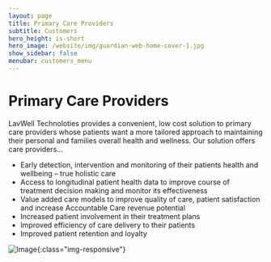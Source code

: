 ```yaml
---
layout: page
title: Primary Care Providers
subtitle: Customers
hero_height: is-short
hero_image: /website/img/guardian-web-home-cover-1.jpg
show_sidebar: false
menubar: customers_menu
---
```


# Primary Care Providers
LavWell Technoloties provides a convenient, low cost solution to primary care providers whose patients want a more tailored approach to maintaining their personal and families overall health and wellness. Our solution offers care providers…
- Early detection, intervention and monitoring of their patients health and wellbeing – true holistic care
- Access to longitudinal patient health data to improve course of treatment decision making and monitor its effectiveness
- Value added care models to improve quality of care, patient satisfaction and increase Accountable Care revenue potential
- Increased patient involvement in their treatment plans
- Improved efficiency of care delivery to their patients
- Improved patient retention and loyalty

![Image](/website/img/primary-care-providers.png){:class="img-responsive"}
